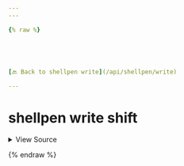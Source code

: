```yaml
---
---

{% raw %}





[🔙 Back to shellpen write](/api/shellpen/write)

---
```








<!-- Todo, if there are no subcommands under the child commands, use a smaller heading size -->

# shellpen write shift



<details>
  <summary>View Source</summary>

{% endraw %}
{% highlight sh %}
"shift")
  shellpen writeln shift
{% endhighlight %}
{% raw %}

</details>








  
{% endraw %}
